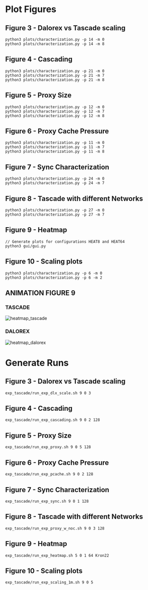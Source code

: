 
# Plot Figures

## Figure 3 - Dalorex vs Tascade scaling

    python3 plots/characterization.py -p 14 -m 0
    python3 plots/characterization.py -p 14 -m 8


## Figure 4 - Cascading

    python3 plots/characterization.py -p 21 -m 0
    python3 plots/characterization.py -p 21 -m 7
    python3 plots/characterization.py -p 21 -m 8


## Figure 5 - Proxy Size

    python3 plots/characterization.py -p 12 -m 0
    python3 plots/characterization.py -p 12 -m 7
    python3 plots/characterization.py -p 12 -m 8


## Figure 6 - Proxy Cache Pressure

    python3 plots/characterization.py -p 11 -m 0
    python3 plots/characterization.py -p 11 -m 7
    python3 plots/characterization.py -p 11 -m 8


## Figure 7 - Sync Characterization

    python3 plots/characterization.py -p 24 -m 0
    python3 plots/characterization.py -p 24 -m 7

## Figure 8 - Tascade with different Networks

    python3 plots/characterization.py -p 27 -m 0
    python3 plots/characterization.py -p 27 -m 7

## Figure 9 - Heatmap
    // Generate plots for configurations HEAT8 and HEAT64
    python3 gui/gui.py
    

## Figure 10 - Scaling plots

    python3 plots/characterization.py -p 6 -m 0
    python3 plots/characterization.py -p 6 -m 2


## ANIMATION FIGURE 9

### TASCADE

![heatmap_tascade](https://github.com/prisca71/tascade/assets/151456861/ad3c8bfd-4a73-4176-a381-417d00ffbc57)




### DALOREX

![heatmap_dalorex](https://github.com/prisca71/tascade/assets/151456861/9a77f5e9-d902-47a1-a01a-d589234dcaa1)



# Generate Runs


## Figure 3 - Dalorex vs Tascade scaling

    exp_tascade/run_exp_dlx_scale.sh 9 0 3


## Figure 4 - Cascading

    exp_tascade/run_exp_cascading.sh 9 0 2 128


## Figure 5 - Proxy Size

    exp_tascade/run_exp_proxy.sh 9 0 5 128


## Figure 6 - Proxy Cache Pressure

    exp_tascade/run_exp_pcache.sh 9 0 2 128


## Figure 7 - Sync Characterization

    exp_tascade/run_exp_sync.sh 9 0 1 128


## Figure 8 - Tascade with different Networks

    exp_tascade/run_exp_proxy_w_noc.sh 9 0 3 128

## Figure 9 - Heatmap

    exp_tascade/run_exp_heatmap.sh 5 0 1 64 Kron22


## Figure 10 - Scaling plots

    exp_tascade/run_exp_scaling_1m.sh 9 0 5

